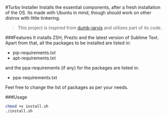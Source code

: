 #Turbo Installer
Installs the essential components, after a fresh installation of the OS. Its made with Ubuntu in mind, though should work on other distros with little tinkering.

>This project is inspired from [dumb-jarvis](https://github.com/bhanuvrat/dumb-jarvis) and utilizes part of its code.

###Features
It installs ZSH, Prezto and the latest version of Sublime Text.
Apart from that, all the packages to be installed are listed in:

* pip-requirements.txt
* apt-requirements.txt

and the ppa-requirements (if any) for the packages are listed in:

* ppa-requirements.txt

Feel free to change the list of packages as per your needs.

###Usage
```sh
chmod +x install.sh
./install.sh
```
